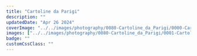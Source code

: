 ```yaml
---
title: "Cartoline da Parigi"
description: ""
updatedDate: "Apr 26 2024"
coverImage: "../../images/photography/0080-Cartoline_da_Parigi/0000-Cartoline_da_Parigi_Parigi_Moulin_Rouge_Museo_Louvre_piramide_visitatori_portoni_Palais_Royal_scacchiera_coppie_giostra_carosello_cafe_anges.jpg"
images: ["../../images/photography/0080-Cartoline_da_Parigi/0001-Cartoline_da_Parigi_Parigi_Moulin_Rouge_Museo_Louvre_piramide_visitatori_portoni_Palais_Royal_scacchiera_coppie_giostra_carosello_cafe_anges.jpg","../../images/photography/0080-Cartoline_da_Parigi/0002-Cartoline_da_Parigi_Parigi_Moulin_Rouge_Museo_Louvre_piramide_visitatori_portoni_Palais_Royal_scacchiera_coppie_giostra_carosello_cafe_anges.jpg","../../images/photography/0080-Cartoline_da_Parigi/0003-Cartoline_da_Parigi_Parigi_Moulin_Rouge_Museo_Louvre_piramide_visitatori_portoni_Palais_Royal_scacchiera_coppie_giostra_carosello_cafe_anges.jpg","../../images/photography/0080-Cartoline_da_Parigi/0004-Cartoline_da_Parigi_Parigi_Moulin_Rouge_Museo_Louvre_piramide_visitatori_portoni_Palais_Royal_scacchiera_coppie_giostra_carosello_cafe_anges.jpg","../../images/photography/0080-Cartoline_da_Parigi/0005-Cartoline_da_Parigi_Parigi_Moulin_Rouge_Museo_Louvre_piramide_visitatori_portoni_Palais_Royal_scacchiera_coppie_giostra_carosello_cafe_anges.jpg","../../images/photography/0080-Cartoline_da_Parigi/0006-Cartoline_da_Parigi_Parigi_Moulin_Rouge_Museo_Louvre_piramide_visitatori_portoni_Palais_Royal_scacchiera_coppie_giostra_carosello_cafe_anges.jpg","../../images/photography/0080-Cartoline_da_Parigi/0007-Cartoline_da_Parigi_Parigi_Moulin_Rouge_Museo_Louvre_piramide_visitatori_portoni_Palais_Royal_scacchiera_coppie_giostra_carosello_cafe_anges.jpg","../../images/photography/0080-Cartoline_da_Parigi/0008-Cartoline_da_Parigi_Parigi_Moulin_Rouge_Museo_Louvre_piramide_visitatori_portoni_Palais_Royal_scacchiera_coppie_giostra_carosello_cafe_anges.jpg","../../images/photography/0080-Cartoline_da_Parigi/0009-Cartoline_da_Parigi_Parigi_Moulin_Rouge_Museo_Louvre_piramide_visitatori_portoni_Palais_Royal_scacchiera_coppie_giostra_carosello_cafe_anges.jpg","../../images/photography/0080-Cartoline_da_Parigi/0010-Cartoline_da_Parigi_Parigi_Moulin_Rouge_Museo_Louvre_piramide_visitatori_portoni_Palais_Royal_scacchiera_coppie_giostra_carosello_cafe_anges.jpg","../../images/photography/0080-Cartoline_da_Parigi/0011-Cartoline_da_Parigi_Parigi_Moulin_Rouge_Museo_Louvre_piramide_visitatori_portoni_Palais_Royal_scacchiera_coppie_giostra_carosello_cafe_anges.jpg","../../images/photography/0080-Cartoline_da_Parigi/0012-Cartoline_da_Parigi_Parigi_Moulin_Rouge_Museo_Louvre_piramide_visitatori_portoni_Palais_Royal_scacchiera_coppie_giostra_carosello_cafe_anges.jpg","../../images/photography/0080-Cartoline_da_Parigi/0013-Cartoline_da_Parigi_Parigi_Moulin_Rouge_Museo_Louvre_piramide_visitatori_portoni_Palais_Royal_scacchiera_coppie_giostra_carosello_cafe_anges.jpg","../../images/photography/0080-Cartoline_da_Parigi/0014-Cartoline_da_Parigi_Parigi_Moulin_Rouge_Museo_Louvre_piramide_visitatori_portoni_Palais_Royal_scacchiera_coppie_giostra_carosello_cafe_anges.jpg","../../images/photography/0080-Cartoline_da_Parigi/0015-Cartoline_da_Parigi_Parigi_Moulin_Rouge_Museo_Louvre_piramide_visitatori_portoni_Palais_Royal_scacchiera_coppie_giostra_carosello_cafe_anges.jpg","../../images/photography/0080-Cartoline_da_Parigi/0016-Cartoline_da_Parigi_Parigi_Moulin_Rouge_Museo_Louvre_piramide_visitatori_portoni_Palais_Royal_scacchiera_coppie_giostra_carosello_cafe_anges.jpg","../../images/photography/0080-Cartoline_da_Parigi/0017-Cartoline_da_Parigi_Parigi_Moulin_Rouge_Museo_Louvre_piramide_visitatori_portoni_Palais_Royal_scacchiera_coppie_giostra_carosello_cafe_anges.jpg","../../images/photography/0080-Cartoline_da_Parigi/0018-Cartoline_da_Parigi_Parigi_Moulin_Rouge_Museo_Louvre_piramide_visitatori_portoni_Palais_Royal_scacchiera_coppie_giostra_carosello_cafe_anges.jpg","../../images/photography/0080-Cartoline_da_Parigi/0019-Cartoline_da_Parigi_Parigi_Moulin_Rouge_Museo_Louvre_piramide_visitatori_portoni_Palais_Royal_scacchiera_coppie_giostra_carosello_cafe_anges.jpg","../../images/photography/0080-Cartoline_da_Parigi/0020-Cartoline_da_Parigi_Parigi_Moulin_Rouge_Museo_Louvre_piramide_visitatori_portoni_Palais_Royal_scacchiera_coppie_giostra_carosello_cafe_anges.jpg","../../images/photography/0080-Cartoline_da_Parigi/0021-Cartoline_da_Parigi_Parigi_Moulin_Rouge_Museo_Louvre_piramide_visitatori_portoni_Palais_Royal_scacchiera_coppie_giostra_carosello_cafe_anges.jpg","../../images/photography/0080-Cartoline_da_Parigi/0022-Cartoline_da_Parigi_Parigi_Moulin_Rouge_Museo_Louvre_piramide_visitatori_portoni_Palais_Royal_scacchiera_coppie_giostra_carosello_cafe_anges.jpg","../../images/photography/0080-Cartoline_da_Parigi/0023-Cartoline_da_Parigi_Parigi_Moulin_Rouge_Museo_Louvre_piramide_visitatori_portoni_Palais_Royal_scacchiera_coppie_giostra_carosello_cafe_anges.jpg","../../images/photography/0080-Cartoline_da_Parigi/0024-Cartoline_da_Parigi_Parigi_Moulin_Rouge_Museo_Louvre_piramide_visitatori_portoni_Palais_Royal_scacchiera_coppie_giostra_carosello_cafe_anges.jpg","../../images/photography/0080-Cartoline_da_Parigi/0025-Cartoline_da_Parigi_Parigi_Moulin_Rouge_Museo_Louvre_piramide_visitatori_portoni_Palais_Royal_scacchiera_coppie_giostra_carosello_cafe_anges.jpg","../../images/photography/0080-Cartoline_da_Parigi/0026-Cartoline_da_Parigi_Parigi_Moulin_Rouge_Museo_Louvre_piramide_visitatori_portoni_Palais_Royal_scacchiera_coppie_giostra_carosello_cafe_anges.jpg","../../images/photography/0080-Cartoline_da_Parigi/0027-Cartoline_da_Parigi_Parigi_Moulin_Rouge_Museo_Louvre_piramide_visitatori_portoni_Palais_Royal_scacchiera_coppie_giostra_carosello_cafe_anges.jpg","../../images/photography/0080-Cartoline_da_Parigi/0028-Cartoline_da_Parigi_Parigi_Moulin_Rouge_Museo_Louvre_piramide_visitatori_portoni_Palais_Royal_scacchiera_coppie_giostra_carosello_cafe_anges.jpg"]
badge: ""
customCssClass: ""
---
```



